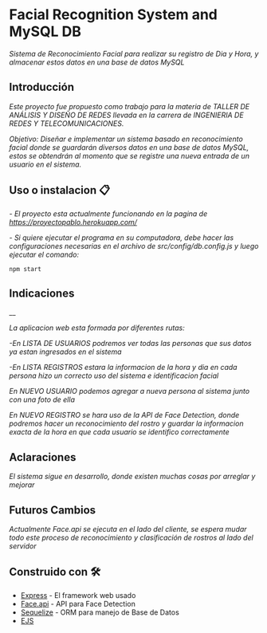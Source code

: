 # Facial Recognition System and MySQL DB

_Sistema de Reconocimiento Facial para realizar su registro de Dia y Hora, y almacenar estos datos en una base de datos MySQL_

## Introducción

_Este proyecto fue propuesto como trabajo para la materia de TALLER DE ANÁLISIS Y DISEÑO DE REDES llevada en la carrera de INGENIERIA DE REDES Y TELECOMUNICACIONES._

_Objetivo: Diseñar e implementar un sistema basado en reconocimiento facial donde se guardarán diversos datos en una base de datos MySQL, estos se obtendrán al momento que se registre una nueva entrada de un usuario en el sistema._

## Uso o instalacion 📋

_- El proyecto esta actualmente funcionando en la pagina de https://proyectopablo.herokuapp.com/_

_- Si quiere ejecutar el programa en su computadora, debe hacer las configuraciones necesarias en el archivo de src/config/db.config.js y luego ejecutar el comando:_


```
npm start
```

## Indicaciones 

__

_La aplicacion web esta formada por diferentes rutas:_

_-En LISTA DE USUARIOS podremos ver todas las personas que sus datos ya estan ingresados en el sistema_

_-En LISTA REGISTROS estara la informacion de la hora y dia en cada persona hizo un correcto uso del sistema e identificacion facial_

_En NUEVO USUARIO podemos agregar a nueva persona al sistema junto con una foto de ella_

_En NUEVO REGISTRO se hara uso de la API de Face Detection, donde podremos hacer un reconocimiento del rostro y guardar la informacion exacta de la hora en que cada usuario se identifico correctamente_

## Aclaraciones

_El sistema sigue en desarrollo, donde existen muchas cosas por arreglar y mejorar_

## Futuros Cambios

_Actualmente Face.api se ejecuta en el lado del cliente, se espera mudar todo este proceso de reconocimiento y clasificación de rostros al lado del servidor_


## Construido con 🛠️
* [Express](https://expressjs.com/es/) - El framework web usado
* [Face.api](https://justadudewhohacks.github.io/face-api.js/docs/index.html) - API para Face Detection
* [Sequelize](https://sequelize.org/v3/) - ORM para manejo de Base de Datos
* [EJS](https://ejs.co/)
